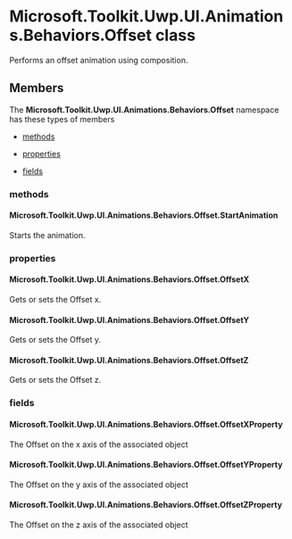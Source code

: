 
# Microsoft.Toolkit.Uwp.UI.Animations.Behaviors.Offset class

Performs an offset animation using composition.

## Members

The **Microsoft.Toolkit.Uwp.UI.Animations.Behaviors.Offset** namespace has these types of members

* [methods](#methods)

* [properties](#properties)

* [fields](#fields)

### methods

#### Microsoft.Toolkit.Uwp.UI.Animations.Behaviors.Offset.StartAnimation

Starts the animation.

### properties

#### Microsoft.Toolkit.Uwp.UI.Animations.Behaviors.Offset.OffsetX

Gets or sets the Offset x.

#### Microsoft.Toolkit.Uwp.UI.Animations.Behaviors.Offset.OffsetY

Gets or sets the Offset y.

#### Microsoft.Toolkit.Uwp.UI.Animations.Behaviors.Offset.OffsetZ

Gets or sets the Offset z.

### fields

#### Microsoft.Toolkit.Uwp.UI.Animations.Behaviors.Offset.OffsetXProperty

The Offset on the x axis of the associated object

#### Microsoft.Toolkit.Uwp.UI.Animations.Behaviors.Offset.OffsetYProperty

The Offset on the y axis of the associated object

#### Microsoft.Toolkit.Uwp.UI.Animations.Behaviors.Offset.OffsetZProperty

The Offset on the z axis of the associated object

